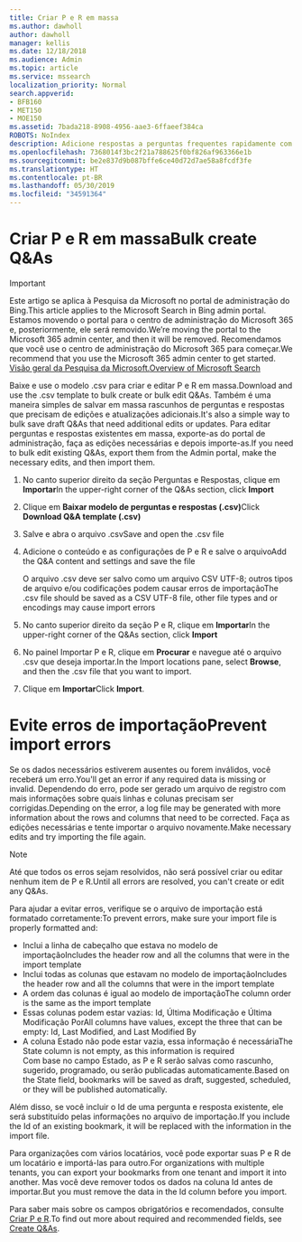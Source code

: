 ```yaml
---
title: Criar P e R em massa
ms.author: dawholl
author: dawholl
manager: kellis
ms.date: 12/18/2018
ms.audience: Admin
ms.topic: article
ms.service: mssearch
localization_priority: Normal
search.appverid:
- BFB160
- MET150
- MOE150
ms.assetid: 7bada218-8908-4956-aae3-6ffaeef384ca
ROBOTS: NoIndex
description: Adicione respostas a perguntas frequentes rapidamente com ferramentas de importação no portal de administração da Pesquisa da Microsoft
ms.openlocfilehash: 7368014f3bc2f21a788625f0bf826af963366e1b
ms.sourcegitcommit: be2e837d9b087bffe6ce40d72d7ae58a8fcdf3fe
ms.translationtype: HT
ms.contentlocale: pt-BR
ms.lasthandoff: 05/30/2019
ms.locfileid: "34591364"
---
```

# <a name="bulk-create-qas"></a><span data-ttu-id="9fc35-103">Criar P e R em massa</span><span class="sxs-lookup"><span data-stu-id="9fc35-103">Bulk create Q&As</span></span>

> [!IMPORTANT]
> <span data-ttu-id="9fc35-104">Este artigo se aplica à Pesquisa da Microsoft no portal de administração do Bing.</span><span class="sxs-lookup"><span data-stu-id="9fc35-104">This article applies to the Microsoft Search in Bing admin portal.</span></span> <span data-ttu-id="9fc35-105">Estamos movendo o portal para o centro de administração do Microsoft 365 e, posteriormente, ele será removido.</span><span class="sxs-lookup"><span data-stu-id="9fc35-105">We’re moving the portal to the Microsoft 365 admin center, and then it will be removed.</span></span> <span data-ttu-id="9fc35-106">Recomendamos que você use o centro de administração do Microsoft 365 para começar.</span><span class="sxs-lookup"><span data-stu-id="9fc35-106">We recommend that you use the Microsoft 365 admin center to get started.</span></span> [<span data-ttu-id="9fc35-107">Visão geral da Pesquisa da Microsoft.</span><span class="sxs-lookup"><span data-stu-id="9fc35-107">Overview of Microsoft Search</span></span>](overview-microsoft-search.md)
    
<span data-ttu-id="9fc35-108">Baixe e use o modelo .csv para criar e editar P e R em massa.</span><span class="sxs-lookup"><span data-stu-id="9fc35-108">Download and use the .csv template to bulk create or bulk edit Q&As.</span></span> <span data-ttu-id="9fc35-109">Também é uma maneira simples de salvar em massa rascunhos de perguntas e respostas que precisam de edições e atualizações adicionais.</span><span class="sxs-lookup"><span data-stu-id="9fc35-109">It's also a simple way to bulk save draft Q&As that need additional edits or updates.</span></span> <span data-ttu-id="9fc35-110">Para editar perguntas e respostas existentes em massa, exporte-as do portal de administração, faça as edições necessárias e depois importe-as.</span><span class="sxs-lookup"><span data-stu-id="9fc35-110">If you need to bulk edit existing Q&As, export them from the Admin portal, make the necessary edits, and then import them.</span></span>
  
1. <span data-ttu-id="9fc35-111">No canto superior direito da seção Perguntas e Respostas, clique em **Importar**</span><span class="sxs-lookup"><span data-stu-id="9fc35-111">In the upper-right corner of the Q&As section, click **Import**</span></span>
    
2. <span data-ttu-id="9fc35-112">Clique em **Baixar modelo de perguntas e respostas (.csv)**</span><span class="sxs-lookup"><span data-stu-id="9fc35-112">Click **Download Q&A template (.csv)**</span></span>
    
3. <span data-ttu-id="9fc35-113">Salve e abra o arquivo .csv</span><span class="sxs-lookup"><span data-stu-id="9fc35-113">Save and open the .csv file</span></span>
    
4. <span data-ttu-id="9fc35-114">Adicione o conteúdo e as configurações de P e R e salve o arquivo</span><span class="sxs-lookup"><span data-stu-id="9fc35-114">Add the Q&A content and settings and save the file</span></span>

    <span data-ttu-id="9fc35-115">O arquivo .csv deve ser salvo como um arquivo CSV UTF-8; outros tipos de arquivo e/ou codificações podem causar erros de importação</span><span class="sxs-lookup"><span data-stu-id="9fc35-115">The .csv file should be saved as a CSV UTF-8 file, other file types and or encodings may cause import errors</span></span>
    
5. <span data-ttu-id="9fc35-116">No canto superior direito da seção P e R, clique em **Importar**</span><span class="sxs-lookup"><span data-stu-id="9fc35-116">In the upper-right corner of the Q&As section, click **Import**</span></span>
    
6. <span data-ttu-id="9fc35-117">No painel Importar P e R, clique em **Procurar** e navegue até o arquivo .csv que deseja importar.</span><span class="sxs-lookup"><span data-stu-id="9fc35-117">In the Import locations pane, select **Browse**, and then the .csv file that you want to import.</span></span> 
    
7. <span data-ttu-id="9fc35-118">Clique em **Importar**</span><span class="sxs-lookup"><span data-stu-id="9fc35-118">Click **Import**.</span></span>

# <a name="prevent-import-errors"></a><span data-ttu-id="9fc35-119">Evite erros de importação</span><span class="sxs-lookup"><span data-stu-id="9fc35-119">Prevent import errors</span></span>      
<span data-ttu-id="9fc35-120">Se os dados necessários estiverem ausentes ou forem inválidos, você receberá um erro.</span><span class="sxs-lookup"><span data-stu-id="9fc35-120">You'll get an error if any required data is missing or invalid.</span></span> <span data-ttu-id="9fc35-121">Dependendo do erro, pode ser gerado um arquivo de registro com mais informações sobre quais linhas e colunas precisam ser corrigidas.</span><span class="sxs-lookup"><span data-stu-id="9fc35-121">Depending on the error, a log file may be generated with more information about the rows and columns that need to be corrected.</span></span> <span data-ttu-id="9fc35-122">Faça as edições necessárias e tente importar o arquivo novamente.</span><span class="sxs-lookup"><span data-stu-id="9fc35-122">Make necessary edits and try importing the file again.</span></span>

> [!NOTE]
> <span data-ttu-id="9fc35-123">Até que todos os erros sejam resolvidos, não será possível criar ou editar nenhum item de P e R.</span><span class="sxs-lookup"><span data-stu-id="9fc35-123">Until all errors are resolved, you can't create or edit any Q&As.</span></span> 

<span data-ttu-id="9fc35-124">Para ajudar a evitar erros, verifique se o arquivo de importação está formatado corretamente:</span><span class="sxs-lookup"><span data-stu-id="9fc35-124">To prevent errors, make sure your import file is properly formatted and:</span></span>
- <span data-ttu-id="9fc35-125">Inclui a linha de cabeçalho que estava no modelo de importação</span><span class="sxs-lookup"><span data-stu-id="9fc35-125">Includes the header row and all the columns that were in the import template</span></span>
- <span data-ttu-id="9fc35-126">Inclui todas as colunas que estavam no modelo de importação</span><span class="sxs-lookup"><span data-stu-id="9fc35-126">Includes the header row and all the columns that were in the import template</span></span>
- <span data-ttu-id="9fc35-127">A ordem das colunas é igual ao modelo de importação</span><span class="sxs-lookup"><span data-stu-id="9fc35-127">The column order is the same as the import template</span></span>
- <span data-ttu-id="9fc35-128">Essas colunas podem estar vazias: Id, Última Modificação e Última Modificação Por</span><span class="sxs-lookup"><span data-stu-id="9fc35-128">All columns have values, except the three that can be empty: Id, Last Modified, and Last Modified By</span></span>
- <span data-ttu-id="9fc35-129">A coluna Estado não pode estar vazia, essa informação é necessária</span><span class="sxs-lookup"><span data-stu-id="9fc35-129">The State column is not empty, as this information is required</span></span>  
<span data-ttu-id="9fc35-130">Com base no campo Estado, as P e R serão salvas como rascunho, sugerido, programado, ou serão publicadas automaticamente.</span><span class="sxs-lookup"><span data-stu-id="9fc35-130">Based on the State field, bookmarks will be saved as draft, suggested, scheduled, or they will be published automatically.</span></span>

<span data-ttu-id="9fc35-131">Além disso, se você incluir o Id de uma pergunta e resposta existente, ele será substituído pelas informações no arquivo de importação.</span><span class="sxs-lookup"><span data-stu-id="9fc35-131">If you include the Id of an existing bookmark, it will be replaced with the information in the import file.</span></span>

<span data-ttu-id="9fc35-132">Para organizações com vários locatários, você pode exportar suas P e R de um locatário e importá-las para outro.</span><span class="sxs-lookup"><span data-stu-id="9fc35-132">For organizations with multiple tenants, you can export your bookmarks from one tenant and import it into another.</span></span> <span data-ttu-id="9fc35-133">Mas você deve remover todos os dados na coluna Id antes de importar.</span><span class="sxs-lookup"><span data-stu-id="9fc35-133">But you must remove the data in the Id column before you import.</span></span>

<span data-ttu-id="9fc35-134">Para saber mais sobre os campos obrigatórios e recomendados, consulte [Criar P e R](create-qas.md).</span><span class="sxs-lookup"><span data-stu-id="9fc35-134">To find out more about required and recommended fields, see [Create Q&As](create-qas.md).</span></span>

  

